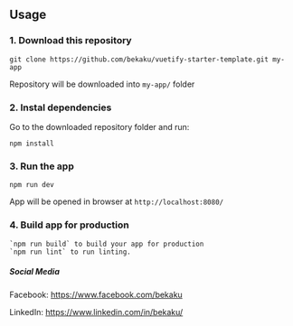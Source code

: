 ## Usage

### 1. Download this repository
```
git clone https://github.com/bekaku/vuetify-starter-template.git my-app
```
Repository will be downloaded into `my-app/` folder

### 2. Instal dependencies

Go to the downloaded repository folder and run:
```
npm install
```

### 3. Run the app
```
npm run dev
```
App will be opened in browser at `http://localhost:8080/`

### 4. Build app for production
```
`npm run build` to build your app for production
`npm run lint` to run linting.
```

##### Social Media


Facebook: <https://www.facebook.com/bekaku>

LinkedIn: <https://www.linkedin.com/in/bekaku/>

